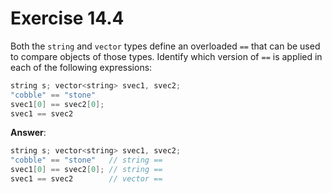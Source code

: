 # Exercise 14.4

Both the `string` and `vector` types define an overloaded `==` that can be used to compare objects of those types. Identify which version of `==` is applied in each of the following expressions:

```cpp
string s; vector<string> svec1, svec2;
"cobble" == "stone"
svec1[0] == svec2[0];
svec1 == svec2
```

**Answer**:

```cpp
string s; vector<string> svec1, svec2;
"cobble" == "stone"   // string ==
svec1[0] == svec2[0]; // string ==
svec1 == svec2        // vector ==
```